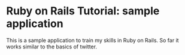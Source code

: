 # Ruby on Rails Tutorial: sample application

This is a sample application to train my skills in Ruby on Rails. So far it works similar to the basics of twitter.
